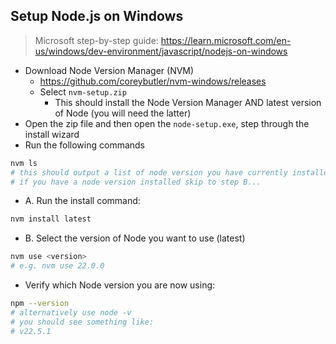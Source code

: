 ## Setup Node.js on Windows
> Microsoft step-by-step guide:
https://learn.microsoft.com/en-us/windows/dev-environment/javascript/nodejs-on-windows
- Download Node Version Manager (NVM)
  - https://github.com/coreybutler/nvm-windows/releases
  - Select `nvm-setup.zip`
    - This should install the Node Version Manager AND latest version of Node (you will need the latter)
- Open the zip file and then open the `node-setup.exe`, step through the install wizard
- Run the following commands
```sh
nvm ls
# this should output a list of node version you have currently installed
# if you have a node version installed skip to step B...
```
- A. Run the install command:
```sh
nvm install latest
```
- B. Select the version of Node you want to use (latest)
```sh
nvm use <version>
# e.g. nvm use 22.0.0
```
- Verify which Node version you are now using:
```sh
npm --version
# alternatively use node -v
# you should see something like:
# v22.5.1
```